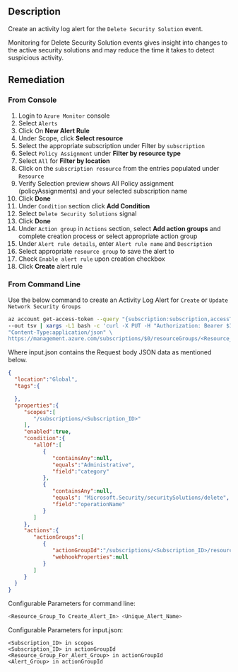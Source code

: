 ## Description

Create an activity log alert for the `Delete Security Solution` event.

Monitoring for Delete Security Solution events gives insight into changes to the active security solutions and may reduce the time it takes to detect suspicious activity.

## Remediation

### From Console

1. Login to `Azure Monitor` console
2. Select `Alerts`
3. Click On **New Alert Rule**
4. Under Scope, click **Select resource**
5. Select the appropriate subscription under Filter by `subscription`
6. Select `Policy Assignment` under **Filter by resource type**
7. Select `All` for **Filter by location**
8. Click on the `subscription resource` from the entries populated under `Resource`
9. Verify Selection preview shows All Policy assignment (policyAssignments) and your selected subscription name
10. Click **Done**
11. Under `Condition` section click **Add Condition**
12. Select `Delete Security Solutions` signal
13. Click **Done**
14. Under `Action group` in `Actions` section, select **Add action groups** and complete creation process or select appropriate action group
15. Under `Alert rule details`, enter `Alert rule name` and `Description`
16. Select appropriate `resource group` to save the alert to
17. Check `Enable alert rule` upon creation checkbox
18. Click **Create** alert rule

### From Command Line

Use the below command to create an Activity Log Alert for `Create` or `Update Network Security Groups`

```bash
az account get-access-token --query "{subscription:subscription,accessToken:accessToken}" \
--out tsv | xargs -L1 bash -c 'curl -X PUT -H "Authorization: Bearer $1" -H \
"Content-Type:application/json" \
https://management.azure.com/subscriptions/$0/resourceGroups/<Resource_Group_ToCreate_Alert_In>/providers/microsoft.insights/activityLogAlerts/<Unique_Alert_Name>?api-version=2017-04-01 -d@"input.json"'
```

Where input.json contains the Request body JSON data as mentioned below.

```json
{
  "location":"Global",
  "tags":{

  },
  "properties":{
     "scopes":[
        "/subscriptions/<Subscription_ID>"
     ],
     "enabled":true,
     "condition":{
        "allOf":[
           {
              "containsAny":null,
              "equals":"Administrative",
              "field":"category"
           },
           {
              "containsAny":null,
              "equals": "Microsoft.Security/securitySolutions/delete",
              "field":"operationName"
           }
        ]
     },
     "actions":{
        "actionGroups":[
           {
              "actionGroupId":"/subscriptions/<Subscription_ID>/resourceGroups/<Resource_Group_For_Alert_Group>/providers/microsoft.insights/actionGroups/<Alert_Group>",
              "webhookProperties":null
           }
        ]
     }
  }
}
```

Configurable Parameters for command line:

```bash
<Resource_Group_To Create_Alert_In> <Unique_Alert_Name>
```

Configurable Parameters for input.json:

```
<Subscription_ID> in scopes
<Subscription_ID> in actionGroupId
<Resource_Group_For_Alert_Group> in actionGroupId
<Alert_Group> in actionGroupId
```
